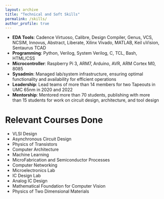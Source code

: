 ```yaml
---
layout: archive
title: "Technical and Soft Skills"
permalink: /skills/
author_profile: true
---
```


- **EDA Tools**: Cadence Virtuoso, Calibre, Design Compiler, Genus, VCS, NCSIM, Innovus, Abstract, Liberate, Xilinx Vivado, MATLAB, Keil uVision, Sentaurus TCAD
- **Programming**: Python, Verilog, System Verilog, C, TCL, Bash, HTML/CSS
- **Microcontroller**: Raspberry Pi 3, ARM7, Arduino, AVR, ARM Cortex M0, 8085
- **Sysadmin**: Managed lab/system infrastructure, ensuring optimal functionality and availability for efficient operations
- **Leadership**: Lead teams of more than 14 members for two Tapeouts in UMC 65nm in 2020 and 2022
- **Mentorship**: Mentored more than 70 students, publishing with more than 15 students for work on circuit design, architecture, and tool design

# Relevant Courses Done
- VLSI Design
- Asynchronous Circuit Design
- Physics of Transistors
- Computer Architecture
- Machine Learning
- MicroFabrication and Semiconductor Processes
- Computer Networking
- Microelectronics Lab
- IC Design Lab
- Analog IC Design
- Mathematical Foundation for Computer Vision
- Physics of Two Dimensional Materials

 

